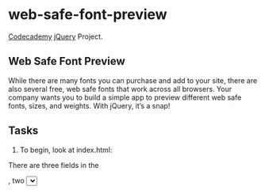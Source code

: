 # web-safe-font-preview
[Codecademy](https://www.codecademy.com/learn) [jQuery](https://jquery.com/) Project.

## Web Safe Font Preview
While there are many fonts you can purchase and add to your site, there are also several free, web safe fonts that work across all browsers. Your company wants you to build a simple app to preview different web safe fonts, sizes, and weights. With jQuery, it’s a snap!

## Tasks
1. To begin, look at index.html:

There are three fields in the <form>, two <select> menus, and an <input>. We will target each of these fields by its id.

There is also a <textarea> where the user will enter the text to preview. We can also target this field by id.

We will use the keyup event handler to update the preview text, so we don’t need a submit button.

Now navigate to main.js to start coding.

2. In the main function in main.js, add a keyup event handler to '#text'. Make sure it takes a parameter: event.

3. In the keyup callback function, call the html method on the '.preview' element and pass it the current value of $(event.currentTarget), the updated input field, by using the .val() method.

Then test that entered text is being added to the preview after each keystroke.

4. Under the keyup method, attach a change event handler to the `<select>` field with an id of "font".

The change event handler will fire anytime the selected value of the '#font' menu changes.

5. In the callback function of the change event handler, use the css method to change the value of the '.preview' element’s font-family property to the current value of this menu.

Now test your app to see that the font of the preview text changes when you select a different font.

6. Now add another change event handler, this time to the weight menu.

Just like in the last task, have the callback function set the preview element’s font-weight property to the current value of this menu.

Test that the font-weight changes.

7. Since the font-size input field requires text to be entered, we’ll use a keyup event handler to change the font-size of the preview text.

Add a keyup event handler to the font-size field.

8. In the callback function of the keyup event handler, create a variable called fontSize. Set it to the current value of this field, and use the + operator to add 'px'. We do this because we will need to specify the unit for the CSS font-size property in the next step.

9. Change the font-size property of the preview text to the value stored in fontSize.

10. Now give it a try! You can now easily preview font sizes, families, and weights to determine the right combinations.

And you could go even further! You can see list of web-safe fonts [here](http://www.cssfontstack.com/). Feel free to add them to your `<select>` menu to make your app even more comprehensive!